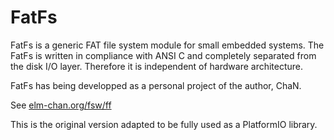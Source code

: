 # FatFs
FatFs is a generic FAT file system module for small embedded systems. The FatFs is written in compliance with ANSI C and completely separated from the disk I/O layer. Therefore it is independent of hardware architecture.

FatFs has being developped as a personal project of the author, ChaN.

See [elm-chan.org/fsw/ff](http://elm-chan.org/fsw/ff/00index_e.html)

This is the original version adapted to be fully used as a PlatformIO library.
